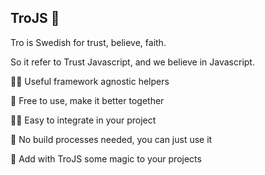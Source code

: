 ## TroJS 🎠

Tro is Swedish for trust, believe, faith.

So it refer to Trust Javascript, and we believe in Javascript.

🙋‍♀️ Useful framework agnostic helpers

🌈 Free to use, make it better together

👩‍💻 Easy to integrate in your project

🍿 No build processes needed, you can just use it

🧙 Add with TroJS some magic to your projects
